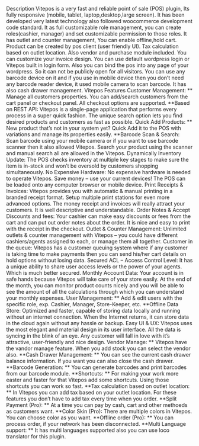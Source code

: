 Description
Vitepos is a very fast and reliable point of sale (POS) plugin, Its fully responsive (mobile, tablet, laptop,desktop,large screen). It has been developed very latest technology also followed woocommerce development code standard.
It as full customizable role management, you can create roles(cashier, manager) and set customizable permission to those roles.
It has outlet and counter management, You can enable offline,hold cart. Product can be created by pos client (user friendly UI).
Tax calculation based on outlet location. Also vendor and purchase module included.
You can customize your invoice design. You can use default wordpress login or Vitepos built in login form. Also you can bind the pos into any page of your wordpress. So it can not be publicly open for all visitors.
You can use any barcode device on it and if you use in mobile device then you don’t need any barcode reader device, it used mobile camera to scan barcode.
It has also cash drawer management.
Vitepos Features
Customer Management: ** Manage all customers properties. You can add/search customers from the cart panel or checkout panel. All checkout options are supported.
**Based on REST API: Vitepos is a single-page application that performs every process in a super quick fashion. The unique search option lets you find desired products and customers as fast as possible.
Quick Add Products: ** New product that’s not in your system yet? Quick Add it to the POS with variations and manage its properties easily.
**Barcode Scan & Search: Scan barcode using your mobile camera or if you want to use barcode scanner then it also allowed Vitepos. Search your product using the scanner and manual search all are allowed in the Vitepos.
Dynamically Inventory Update: The POS checks inventory at multiple key stages to make sure the item is in-stock and won’t be oversold by customers shopping simultaneously.
No Expensive Hardware: No expensive hardware is needed to operate Vitepos. Save money – use your current devices! The POS can be loaded onto any computer browser or mobile device.
Print Receipts & Invoices: Vitepos provides you with automatic & manual printing in a branded receipt format. Setup multiple print stations for even more advanced options. The money receipt and invoices will really attract your customers. It is well descriptive and understandable.
Order Notes & Accept Discounts and fees: Your cashier can make easy discounts or fees from the cart and can put out order notes about the order. It is nice and easy to print with the receipt in the checkout.
Outlet & Counter Management: Unlimited outlets & counter management with Vitepos – you could have different cashiers/agents assigned to each, or manage them all together.
Customer in the queue: Vitepos has a customer queuing system where if any customer is taking time to make payments then you can send his/her cart details on hold options without losing data.
Secured ACL – Access Control Level: It has a unique ability to share user access levels or the power of your agents. Which is much better secured.
Monthly Account Data: Your account is in safe hands because Vitepos will take care of your store easily. At the end of the month, you can monitor product counts nicely and you will be able to see the amount of all the calculations through which you can understand your monthly expenses.
User Management: ** Add & edit users with the specific role, exp. Cashier, Manager, Store-Keeper, etc.
**Offline Data Store: Optimized and faster, capable of storing data locally and running without an internet connection. When the Internet returns, it can store data in the cloud again without any hassle or backup.
Easy UI & UX: Vitepos uses the most elegant and material design in its user interface. All the data is syncing in the blink of an eye. Any customer will fall in love with it’s attractive, user-friendly and nice design.
Vendor Manage: ** Vitepos have the vandor manage feature. When you add stock you can select the vendor also.
**Cash Drawer Management: ** You can see the current cash drawer balance information. If you want you can also close the cash drawer.
**Barcode Generation: ** You can generate barcodes and print barcodes from our barcode module.
**Shortcuts: ** For making your work more easter and faster for that Vitepos add some shortcuts. Using those shortcuts you can work so fast.
**Tax calculation based on outlet location: ** In Vitepos you can add tax based on your outlet location. For these features you don’t have to add tax every time when you order.
**Split Payment (Pro): ** At a time you can pay by cash, cart and other methoeds as customers want.
**Color Skin (Pro): There are multiple colors in Vitepos. You can choose color as you want.
**Offline order (Pro): ** You can process order, if your network has been disconnected.
**Multi Language support: ** It has multi languages supported also you can use loco translator for this plugin.
